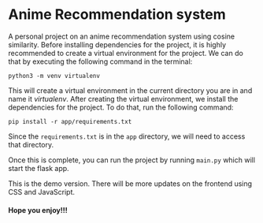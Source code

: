 # Anime Recommendation system
A personal project on an anime recommendation system using cosine similarity. Before installing dependencies for the project, it is highly recommended to create a virtual environment for the project. We can do that by executing the following command in the terminal:

`python3 -m venv virtualenv`

This will create a virtual environment in the current directory you are in and name it _virtualenv_. After creating the virtual environment, we install the dependencies for the project. To do that, run the following command:

`pip install -r app/requirements.txt`

Since the `requirements.txt` is in the `app` directory, we will need to access that directory. 

Once this is complete, you can run the project by running `main.py` which will start the flask app.


This is the demo version. There will be more updates on the frontend using CSS and JavaScript.
#### Hope you enjoy!!! 
